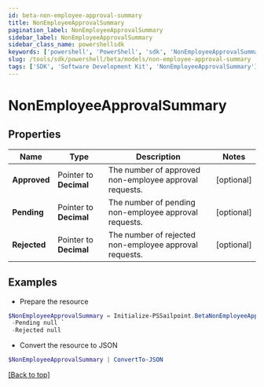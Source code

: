 ```yaml
---
id: beta-non-employee-approval-summary
title: NonEmployeeApprovalSummary
pagination_label: NonEmployeeApprovalSummary
sidebar_label: NonEmployeeApprovalSummary
sidebar_class_name: powershellsdk
keywords: ['powershell', 'PowerShell', 'sdk', 'NonEmployeeApprovalSummary'] 
slug: /tools/sdk/powershell/beta/models/non-employee-approval-summary
tags: ['SDK', 'Software Development Kit', 'NonEmployeeApprovalSummary']
---
```



# NonEmployeeApprovalSummary

## Properties

Name | Type | Description | Notes
------------ | ------------- | ------------- | -------------
**Approved** |  Pointer to **Decimal** | The number of approved non-employee approval requests. | [optional] 
**Pending** |  Pointer to **Decimal** | The number of pending non-employee approval requests. | [optional] 
**Rejected** |  Pointer to **Decimal** | The number of rejected non-employee approval requests. | [optional] 

## Examples

- Prepare the resource
```powershell
$NonEmployeeApprovalSummary = Initialize-PSSailpoint.BetaNonEmployeeApprovalSummary  -Approved null `
 -Pending null `
 -Rejected null
```

- Convert the resource to JSON
```powershell
$NonEmployeeApprovalSummary | ConvertTo-JSON
```


[[Back to top]](#) 

